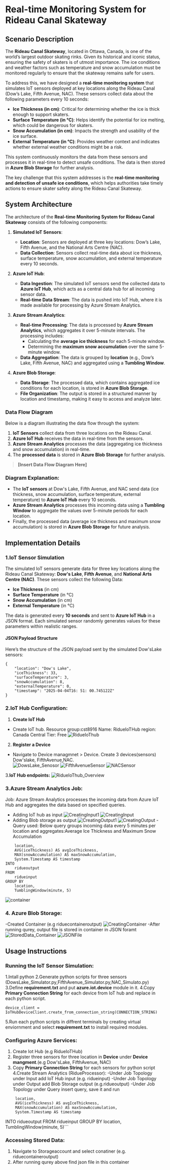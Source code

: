# Real-time Monitoring System for Rideau Canal Skateway

## Scenario Description

The **Rideau Canal Skateway**, located in Ottawa, Canada, is one of the world’s largest outdoor skating rinks. Given its historical and iconic status, ensuring the safety of skaters is of utmost importance. The ice conditions and weather factors such as temperature and snow accumulation must be monitored regularly to ensure that the skateway remains safe for users.

To address this, we have designed a **real-time monitoring system** that simulates IoT sensors deployed at key locations along the Rideau Canal (Dow’s Lake, Fifth Avenue, NAC). These sensors collect data about the following parameters every 10 seconds:

- **Ice Thickness (in cm)**: Critical for determining whether the ice is thick enough to support skaters.
- **Surface Temperature (in °C)**: Helps identify the potential for ice melting, which could be dangerous for skaters.
- **Snow Accumulation (in cm)**: Impacts the strength and usability of the ice surface.
- **External Temperature (in °C)**: Provides weather context and indicates whether external weather conditions might be a risk.

This system continuously monitors the data from these sensors and processes it in real-time to detect unsafe conditions. The data is then stored in **Azure Blob Storage** for further analysis.

The key challenge that this system addresses is the **real-time monitoring and detection of unsafe ice conditions**, which helps authorities take timely actions to ensure skater safety along the Rideau Canal Skateway.

## System Architecture

The architecture of the **Real-time Monitoring System for Rideau Canal Skateway** consists of the following components:

1. **Simulated IoT Sensors**:
   - **Location**: Sensors are deployed at three key locations: Dow’s Lake, Fifth Avenue, and the National Arts Centre (NAC).
   - **Data Collection**: Sensors collect real-time data about ice thickness, surface temperature, snow accumulation, and external temperature every 10 seconds.

2. **Azure IoT Hub**:
   - **Data Ingestion**: The simulated IoT sensors send the collected data to **Azure IoT Hub**, which acts as a central data hub for all incoming sensor data.
   - **Real-time Data Stream**: The data is pushed into IoT Hub, where it is made available for processing by Azure Stream Analytics.

3. **Azure Stream Analytics**:
   - **Real-time Processing**: The data is processed by **Azure Stream Analytics**, which aggregates it over 5-minute intervals. The processing includes:
     - Calculating the **average ice thickness** for each 5-minute window.
     - Determining the **maximum snow accumulation** over the same 5-minute window.
   - **Data Aggregation**: The data is grouped by **location** (e.g., Dow’s Lake, Fifth Avenue, NAC) and aggregated using a **Tumbling Window**.

4. **Azure Blob Storage**:
   - **Data Storage**: The processed data, which contains aggregated ice conditions for each location, is stored in **Azure Blob Storage**.
   - **File Organization**: The output is stored in a structured manner by location and timestamp, making it easy to access and analyze later.

### Data Flow Diagram

Below is a diagram illustrating the data flow through the system:

1. **IoT Sensors** collect data from three locations on the Rideau Canal.
2. **Azure IoT Hub** receives the data in real-time from the sensors.
3. **Azure Stream Analytics** processes the data (aggregating ice thickness and snow accumulation) in real-time.
4. The **processed data** is stored in **Azure Blob Storage** for further analysis.

> **[Insert Data Flow Diagram Here]**

### Diagram Explanation:
- The **IoT sensors** at Dow's Lake, Fifth Avenue, and NAC send data (ice thickness, snow accumulation, surface temperature, external temperature) to **Azure IoT Hub** every 10 seconds.
- **Azure Stream Analytics** processes this incoming data using a **Tumbling Window** to aggregate the values over 5-minute periods for each location.
- Finally, the processed data (average ice thickness and maximum snow accumulation) is stored in **Azure Blob Storage** for future analysis.
  
## Implementation Details

### 1.IoT Sensor Simulation

The simulated IoT sensors generate data for three key locations along the Rideau Canal Skateway: **Dow's Lake**, **Fifth Avenue**, and **National Arts Centre (NAC)**. These sensors collect the following Data:
- **Ice Thickness** (in cm)
- **Surface Temperature** (in °C)
- **Snow Accumulation** (in cm)
- **External Temperature** (in °C)

The data is generated every **10 seconds** and sent to **Azure IoT Hub** in a JSON format. Each simulated sensor randomly generates values for these parameters within realistic ranges.

#### JSON Payload Structure

Here’s the structure of the JSON payload sent by the simulated Dow'sLake sensors:
```
{
    "location": "Dow's Lake",
    "iceThickness": 33,
    "surfaceTemperature": 3,
    "snowAccumulation": 8,
    "externalTemperature": 0,
    "timestamp": "2025-04-04T16: 51: 00.745122Z"
}
```
### 2.IoT Hub Configuration:
1. **Create IoT Hub**
- Create IoT hub.
   Resource group:cst8916
   Name: RidueIoTHub
   region: Canada Central
   Tier: Free
![RidueIoThub](https://github.com/user-attachments/assets/fbbc466f-378a-4e45-bbdf-af65f914622b)
2. **Register a Device**
-  Navigate to Device managmnet > Device. Create 3 devices(sensors) Dow'slake, FifthAvenue,NAC.   
![DowsLake_Senosor](https://github.com/user-attachments/assets/32f28271-5521-4fd8-9057-72f0467510c8)
![FifthAvenueSensor](https://github.com/user-attachments/assets/cedfc58d-3f55-4a14-b09d-3c793bb5c412)
![NACSensor](https://github.com/user-attachments/assets/6611b308-c6f7-4e37-a6ea-df81e879e8a4)

 3.**IoT Hub endpoints:**
![RidueIoThub_Overview](https://github.com/user-attachments/assets/7ec20617-eded-486f-ac7a-f81ca973a369)

### 3.Azure Stream Analytics Job:  
Job: Azure Stream Analytics processes the incoming data from Azure IoT Hub and aggregates the data based on specified queries.
- Adding IoT hub as input 
![CreatingInput1](https://github.com/user-attachments/assets/86f8f62d-1ca0-4973-af42-113bdb3284c5)
![CreatingInput](https://github.com/user-attachments/assets/564654ba-a4a3-4fe8-b94d-c2244c0446e1)
- Adding Blob storage as output
 ![CreatingOutput1](https://github.com/user-attachments/assets/22317509-56fd-4013-85b5-e9b13c60844f)
![CreatingOutput](https://github.com/user-attachments/assets/04878678-5c1f-42d9-a8e7-639167e6872d)
-Query used:
Below query groups incoming data every 5 minutes per location and aggregates:Average Ice Thickness and Maximum Snow Accumulation
```SELECT
    location,
    AVG(iceThickness) AS avgIceThickness,
    MAX(snowAccumulation) AS maxSnowAccumulation,
    System.Timestamp AS timestamp
INTO
    ridueoutput
FROM
    ridueinput
GROUP BY
    location,
    TumblingWindow(minute, 5)
```
![container](https://github.com/user-attachments/assets/1cac32fe-8974-456d-b479-b6e045894b92)

### 4. Azure Blob Storage:
-Created Container (e.g riduecontaineroutput)
![CreatingContainer](https://github.com/user-attachments/assets/88572690-cde1-4ff6-bca4-c49ac96ef065)
-After running qurey, output file is stored in container in JSON foramt
![StoredData_Container](https://github.com/user-attachments/assets/3c9f24a5-06d8-4414-97fe-52810d5ceea3)
![JSONFile](https://github.com/user-attachments/assets/2dfff3d2-a3b2-4b85-9863-c1e8d769930a)

## Usage Instructions
### Running the IoT Sensor Simulation:
1.Intall python
2.Generate python scripts for three sensors (DowsLake_Simulator.py,FifthAvenue_Simulator.py,NAC_Simulato.py)
3.Define **requirement.txt** and put **azure.iot.device** module in it.
4.Copy **Primary Connection String** for each device from IoT hub and replace in each python script.
```CONNECTION_STRING = "HostName=RidueIoTHub.azure-devices.net;DeviceId=Dow'sLake;SharedAccessKey=mQRuBBxABqxiPwuZ4YjvJLlvwTqjbakYMM3MUfwo2Po="
device_client = IoTHubDeviceClient.create_from_connection_string(CONNECTION_STRING)
```
5.Run each python scripts in diffrent terminals by creating virtual enviornment and select **requirement.txt** to install required modules.

### Configuring Azure Services:
1. Create Iot Hub (e.g RidueIoTHub)
2. Register three sensors for three location in **Device** under **Device mangment**.(e.g Dow'sLake, FifthAvenue, NAC)
3. Copy **Primary Connection String** for each sensors for python script
4.Create Stream Analytics (RidueProcessor):
  -Under Job Topology under Input add IoT Hub input (e.g. ridueinput)
  -Under Job Topology under Output add Blob Storage output (e.g.ridueoutput)
  -Under Job Topology under Query insert query, save it and run
   ```SELECT
    location,
    AVG(iceThickness) AS avgIceThickness,
    MAX(snowAccumulation) AS maxSnowAccumulation,
    System.Timestamp AS timestamp
INTO
    ridueoutput
FROM
    ridueinput
GROUP BY
    location,
    TumblingWindow(minute, 5)```

### Accessing Stored Data:
1. Navigate to Storageaccount and select conatiner (e.g. riduecontaineroutput)
2. After running qurey above find json file in this container
